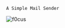 ```
A Simple Mail Sender
```
![f0cus](https://github.com/twiez/F0cus-Mail-Sender-Main/assets/104163472/5a9d3c3f-0555-41f5-976c-671e505b6113)
